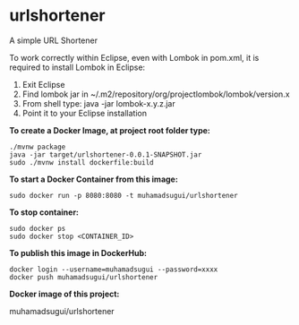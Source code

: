 # urlshortener
A simple URL Shortener

To work correctly within Eclipse, even with Lombok in pom.xml, it is required to install Lombok in Eclipse:
1) Exit Eclipse
2) Find lombok jar in ~/.m2/repository/org/projectlombok/lombok/version.x
3) From shell type: java -jar lombok-x.y.z.jar
4) Point it to your Eclipse installation


**To create a Docker Image, at project root folder type:**

```
./mvnw package 
java -jar target/urlshortener-0.0.1-SNAPSHOT.jar
sudo ./mvnw install dockerfile:build
```

**To start a Docker Container from this image:**
```
sudo docker run -p 8080:8080 -t muhamadsugui/urlshortener
```

**To stop container:**
```
sudo docker ps
sudo docker stop <CONTAINER_ID>
```
**To publish this image in DockerHub:**
```
docker login --username=muhamadsugui --password=xxxx
docker push muhamadsugui/urlshortener
```

**Docker image of this project:**

muhamadsugui/urlshortener
